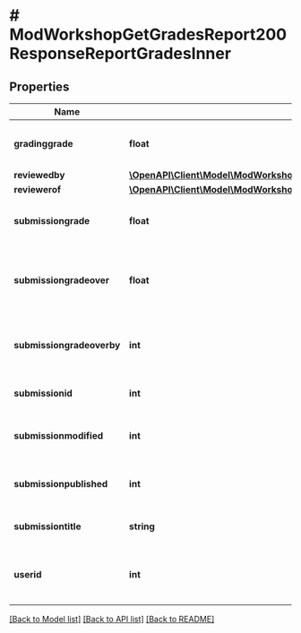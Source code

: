 # # ModWorkshopGetGradesReport200ResponseReportGradesInner

## Properties

Name | Type | Description | Notes
------------ | ------------- | ------------- | -------------
**gradinggrade** | **float** | Computed grade for the assessment. | [optional] [default to null]
**reviewedby** | [**\OpenAPI\Client\Model\ModWorkshopGetGradesReport200ResponseReportGradesInnerReviewedbyInner[]**](ModWorkshopGetGradesReport200ResponseReportGradesInnerReviewedbyInner.md) |  | [optional]
**reviewerof** | [**\OpenAPI\Client\Model\ModWorkshopGetGradesReport200ResponseReportGradesInnerReviewerofInner[]**](ModWorkshopGetGradesReport200ResponseReportGradesInnerReviewerofInner.md) |  | [optional]
**submissiongrade** | **float** | Aggregated grade for the submission. | [optional] [default to null]
**submissiongradeover** | **float** | Grade for the assessment overrided                                         by the teacher. | [optional] [default to null]
**submissiongradeoverby** | **int** | The id of the user who overrided                                         the grade. | [optional] [default to null]
**submissionid** | **int** | Submission id. | [optional] [default to null]
**submissionmodified** | **int** | Timestamp submission was updated. | [optional] [default to null]
**submissionpublished** | **int** | Whether is a submission published. | [optional] [default to null]
**submissiontitle** | **string** | Submission title. | [optional] [default to 'null']
**userid** | **int** | The id of the user being displayed in the report. | [optional] [default to null]

[[Back to Model list]](../../README.md#models) [[Back to API list]](../../README.md#endpoints) [[Back to README]](../../README.md)

